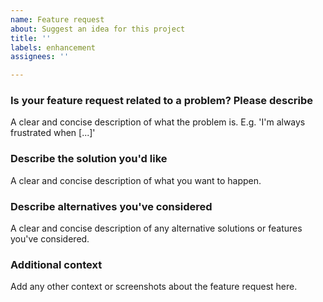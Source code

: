 ```yaml
---
name: Feature request
about: Suggest an idea for this project
title: ''
labels: enhancement
assignees: ''

---
```


### Is your feature request related to a problem? Please describe
A clear and concise description of what the problem is. E.g. 'I'm always frustrated when [...]'

### Describe the solution you'd like
A clear and concise description of what you want to happen.

### Describe alternatives you've considered
A clear and concise description of any alternative solutions or features you've considered.

### Additional context
Add any other context or screenshots about the feature request here.
